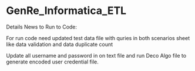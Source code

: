 # GenRe_Informatica_ETL

Details News to Run to Code:

For run code need updated test data file with quries in both scenarios sheet like data validation and data duplicate count

Update all username and password in on text file and run Deco Algo file to generate encoded user credential file. 
